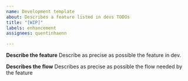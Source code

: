 ```yaml
---
name: Development template
about: Describes a feature listed in devs TODOs
title: "[WIP]"
labels: enhancement
assignees: quentinhaenn

---
```


**Describe the feature**
Describe as precise as possible the feature in dev.

**Describes the flow**
Describes as precise as possible the flow needed by the feature
